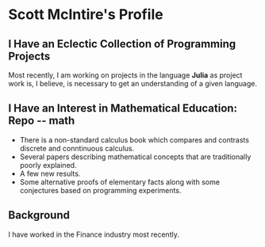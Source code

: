 # Scott McIntire's Profile

## I Have an Eclectic Collection of Programming Projects
Most recently, I am working on projects in the language **Julia** as project work is, I believe,
is necessary to get an understanding of a given language.

## I Have an Interest in Mathematical Education: Repo -- math
- There is a non-standard calculus book which compares and contrasts discrete and conntinuous calculus.
- Several papers describing mathematical concepts that are traditionally poorly explained.
- A few new results.
- Some alternative proofs of elementary facts along with some conjectures based on programming experiments.

## Background
I have worked in the Finance industry most recently.

